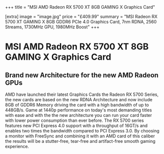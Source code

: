 +++
title = "MSI AMD Radeon RX 5700 XT 8GB GAMING X Graphics Card"

[extra]
image = "image.jpg"
price = "£409.99"
summary = "MSI Radeon RX 5700 XT GAMING X 8GB GDDR6 PCIe 4.0 Graphics Card, 7nm RDNA, 2560 Streams, 1730MHz GPU, 1980MHz Boost"
+++
# MSI AMD Radeon RX 5700 XT 8GB GAMING X Graphics Card

## Brand new Architecture for the new AMD Radeon GPUs

AMD have launched their latest Graphics Cards the Radeon RX 5700 Series, the new cards are based on the new RDNA Architecture and now include 8GB of GDDR6 Memory driving the card with a high bandwidth of up to 448GB/s. Game at 1440p performance on today's most demanding titles with ease and with the the new architecture you can run your card faster with lower power consumption than ever before. The RX 5700 series features new PCI Express 4.0 support with a throughput of 16GT/s and enables two times the bandwidth compared to PCI Express 3.0. By choosing a monitor with FreeSync and combining it with an AMD card of this caliber the results will be a stutter-free, tear-free and artifact-free smooth gaming experience.
